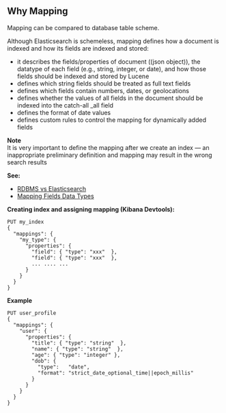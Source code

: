 
## Why Mapping
Mapping can be compared to database table scheme.   

Although Elasticsearch is schemeless, mapping defines how a document is indexed and how its fields are indexed and stored:
* it describes the fields/properties of document ((json object)), the datatype of each field (e.g., string, integer, or date), and how those fields should be indexed and stored by Lucene
* defines which string fields should be treated as full text fields
* defines which fields contain numbers, dates, or geolocations
* defines whether the values of all fields in the document should be indexed into the catch-all _all field
* defines the format of date values
* defines custom rules to control the mapping for dynamically added fields

**Note**   
It is very important to define the mapping after we create an index — an inappropriate preliminary definition and mapping may result in the wrong search results   

**See:**   
* [RDBMS vs Elasticsearch](#)
* [Mapping Fields Data Types](https://www.elastic.co/guide/en/elasticsearch/reference/current/mapping-types.html)

**Creating index and assigning mapping (Kibana Devtools):**
```
PUT my_index 
{
  "mappings": {
    "my_type": { 
      "properties": { 
        "field": { "type": "xxx"  },
	    "field": { "type": "xxx"  },
	    ... .... ...
      }
    }
  }
}
```
**Example**
```
PUT user_profile 
{
  "mappings": {
    "user": { 
      "properties": { 
        "title": { "type": "string"  }, 
        "name": { "type": "string"  }, 
        "age": { "type": "integer" },
        "dob": {
          "type":   "date", 
          "format": "strict_date_optional_time||epoch_millis"
        }
      }
    }
  }
}
```

